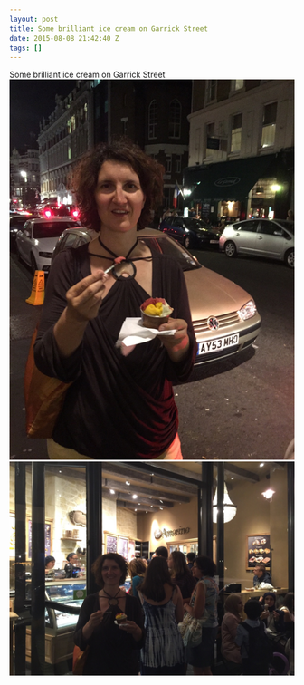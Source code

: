 ```yaml
---
layout: post
title: Some brilliant ice cream on Garrick Street
date: 2015-08-08 21:42:40 Z
tags: []
---
```

Some brilliant ice cream on Garrick Street
![](/media/2015/08/126202669317_0.jpg)
![](/media/2015/08/126202669317_1.jpg)
